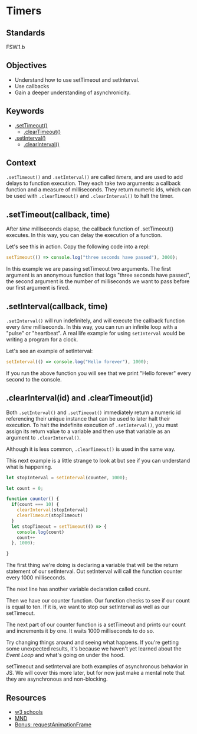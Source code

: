# Timers

## Standards
FSW.1.b

## Objectives
  * Understand how to use setTimeout and setInterval.
  * Use callbacks
  * Gain a deeper understanding of asynchronicity.

## Keywords

- [.setTimeout()](https://developer.mozilla.org/en-US/docs/Web/API/WindowOrWorkerGlobalScope/setTimeout)
  - [.clearTimeout()](https://developer.mozilla.org/en-US/docs/Web/API/WindowOrWorkerGlobalScope/clearTimeout)
- [.setInterval()](https://developer.mozilla.org/en-US/docs/Web/API/WindowOrWorkerGlobalScope/setInterval)
  - [.clearInterval()](https://developer.mozilla.org/en-US/docs/Web/API/WindowOrWorkerGlobalScope/clearInterval)

## Context

`.setTimeout()` and `.setInterval()` are called _timers_, and are used to add delays
to function execution.
They each take two arguments: a callback function and a measure of milliseconds.
They return numeric ids, which can be used with `.clearTimeout()` and
`.clearInterval()`  to halt the timer.

## .setTimeout(callback, time)

After _time_ milliseconds elapse, the callback function of .setTimeout() executes. In
this way, you can delay the execution of a function.

Let's see this in action. Copy the following code into a repl:

```js
setTimeout(() => console.log("three seconds have passed"), 3000);

```
In this example we are passing setTimeout two arguments. The first argument is an anonymous function that logs "three seconds have passed",
the second argument is the number of milliseconds we want to pass before our first argument is fired.

## .setInterval(callback, time)

`.setInterval()` will run indefinitely, and will execute the callback function every _time_ milliseconds. In this way, you can run
an infinite loop with a "pulse" or "heartbeat". A real life example for using `setInterval` would be writing a program for a clock.

Let's see an example of setInterval:

```js
setInterval(() => console.log("Hello forever"), 1000);

```

If you run the above function you will see that we print "Hello forever" every second to the console.

## .clearInterval(id) and .clearTimeout(id)

Both `.setInterval()` and `.setTimeout()` immediately return a numeric id
referencing their unique instance that can be used to later halt their execution.
To halt the indefinite execution of `.setInterval()`, you must assign its return value to a variable and then use that variable
 as an argument to `.clearInterval()`.

Although it is less common, `.clearTimeout()` is used in the same way.

This next example is a little strange to look at but see if you can understand what is happening.

```js
let stopInterval = setInterval(counter, 1000);

let count = 0;

function counter() {
  if(count === 10) {
    clearInterval(stopInterval)
    clearTimeout(stopTimeout)
  }
  let stopTimeout = setTimeout(() => {
    console.log(count)
    count++
  }, 1000);

}

```

The first thing we're doing is declaring a variable that will be the return statement of our setInterval. Out setInterval will call
the function counter every 1000 milliseconds.

The next line has another variable declaration called count.

Then we have our counter function. Our function checks to see if our count is equal to ten. If it is, we want to stop our setInterval
as well as our setTimeout.

The next part of our counter function is a setTimeout and prints our count and increments it by one. It waits 1000 milliseconds to do so.

Try changing things around and seeing what happens. If you're getting some unexpected results, it's because we haven't yet learned
about the _Event Loop_ and what's going on under the hood.

setTimeout and setInterval are both examples of asynchronous behavior in JS. We will cover this more later, but for now just make
a mental note that they are asynchronous and non-blocking.

## Resources
* [w3 schools](https://www.w3schools.com/js/js_timing.asp)
* [MND](https://developer.mozilla.org/en-US/docs/Talk:DOM/window.setTimeout)
* [Bonus: requestAnimationFrame](https://developer.mozilla.org/en-US/docs/Web/API/window/requestAnimationFrame)
